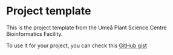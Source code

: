 # Project template
This is the project template from the Umeå Plant Science Centre Bioinformatics Facility. 

To use it for your project, you can check this [GitHub gist](https://gist.github.com/nicolasDelhomme/46a1053d277510b95692318bd1732b6d)


